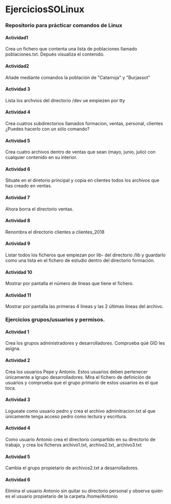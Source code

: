 # EjerciciosSOLinux
### Repositorio para prácticar comandos de Linux

#### Actividad1
Crea un fichero que contenta una lista de poblaciones llamado poblaciones.txt. Depués visualiza el contenido.

####  Actividad2
Añade mediante comandos la población de "Catarroja"  y "Burjassot"

#### Actividad 3
Lista los archvios del directorio /dev ue empiezen por tty

#### Actividad 4
Crea cuatros subdirectorios llamados formacion, ventas, personal, clientes ¿Puedes hacerlo con un sólo comando?

#### Actividad 5
Crea cuatro archivos dentro de ventas que sean (mayo, junio, julio) con cualquier contenido en su interior.

#### Actividad 6
Situate en el diretorio principal y copia en clientes todos los archivos que has creado en ventas.

#### Actividad 7
Ahora borra el directorio ventas.

#### Actividad 8
Renombra el directorio clientes a clientes_2018

#### Actividad 9
Listar todos los ficheros que empiezan por lib- del directorio /lib y guardarlo como una lista en el fichero de estudio dentro del directorio formación.

#### Actividad 10
Mostrar por pantalla el número de líneas que tiene el fichero.

#### Actividad 11
Mostrar por pantalla las primeras 4 lineas y las 2 últimas líneas del archivo.

### Ejercicios grupos/usuarios y permisos.

#### Actividad 1
Crea los grupos administradores y desarrolladores. Comprueba qúé GID  les asigna.

#### Actividad 2 
Crea los usuarios Pepe y Antonio. Estos usuarios deben pertenecer únicamente a lgrupo desarrolladores. Mira el fichero de definición de usuarios y comprueba que el grupo primario de estos usuarios es el que toca.

#### Actividad 3
Logueate como usuario pedro y crea el archivo adminitracion.txt al que únicamente tenga acceso pedro como lectura y escritura.

#### Actividad 4
Como usuario Antonio crea el directorio compartido en su directorio de trabajo, y crea los ficheros archivo1.txt, archivo2.txt, archivo3.txt

#### Actividad 5
Cambia el grupo propietario de archivos2.txt a desarrolladores.

#### Actividad 6
Elimina el usuario Antonio sin quitar su directorio personal y observa quién es el usuario propietario de la carpeta /home/Antonio
